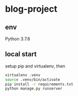 # blog-project

## env
Python 3.7.6

## local start
setup pip and virtualenv, then
```Bash
virtualenv .venv
source .venv/bin/activate
pip install -r requirements.txt
python manage.py runserver
```
